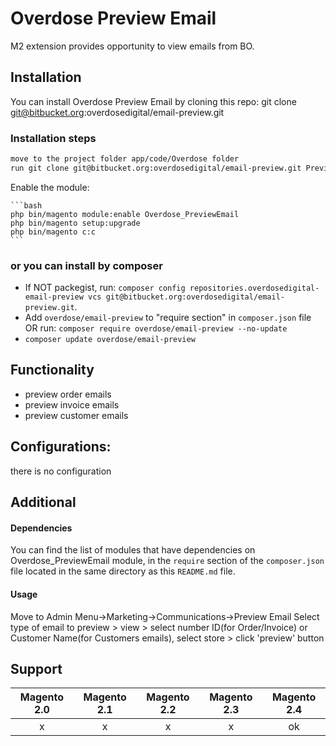 # Overdose Preview Email

M2 extension provides opportunity to view emails from BO.

## Installation

You can install Overdose Preview Email by cloning this repo:
git clone git@bitbucket.org:overdosedigital/email-preview.git

### Installation steps

```bash
move to the project folder app/code/Overdose folder
run git clone git@bitbucket.org:overdosedigital/email-preview.git PreviewEmail
```

Enable the module:

    ```bash
    php bin/magento module:enable Overdose_PreviewEmail
    php bin/magento setup:upgrade
    php bin/magento c:c
    ```

### or you can install by composer
- If NOT packegist, run: `composer config repositories.overdosedigital-email-preview vcs git@bitbucket.org:overdosedigital/email-preview.git`.
- Add `overdose/email-preview` to "require section" in `composer.json` file OR run: `composer require overdose/email-preview --no-update`
- `composer update overdose/email-preview`

## Functionality
- preview order emails
- preview invoice emails
- preview customer emails

## Configurations:
there is no configuration

## Additional
#### Dependencies
You can find the list of modules that have dependencies on Overdose_PreviewEmail module, in the `require` section of the `composer.json` file located in the same directory as this `README.md` file.
#### Usage
Move to Admin Menu->Marketing->Communications->Preview Email
Select type of email to preview > view > select number ID(for Order/Invoice) or Customer Name(for Customers emails), select store > click 'preview' button 

## Support
Magento 2.0 | Magento 2.1 | Magento 2.2 | Magento 2.3 | Magento 2.4
:---: | :---: | :---: | :---: | :---:
x | x | x | x | ok
